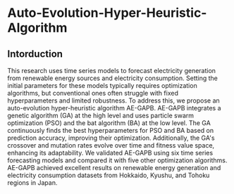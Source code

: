 # Auto-Evolution-Hyper-Heuristic-Algorithm

## Intorduction

This research uses time series models to forecast electricity generation from renewable energy sources and electricity consumption. Setting the initial parameters for these models typically requires optimization algorithms, but conventional ones often struggle with fixed hyperparameters and limited robustness. To address this, we propose an auto-evolution hyper-heuristic algorithm AE-GAPB. AE-GAPB integrates a genetic algorithm (GA) at the high level and uses particle swarm optimization (PSO) and the bat algorithm (BA) at the low level. The GA continuously finds the best hyperparameters for PSO and BA based on prediction accuracy, improving their optimization. Additionally, the GA's crossover and mutation rates evolve over time and fitness value space, enhancing its adaptability. We validated AE-GAPB using six time series forecasting models and compared it with five other optimization algorithms. AE-GAPB achieved excellent results on renewable energy generation and electricity consumption datasets from Hokkaido, Kyushu, and Tohoku regions in Japan.

